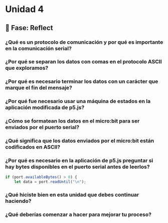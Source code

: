 # Unidad 4


## 🤔 Fase: Reflect

### ¿Qué es un protocolo de comunicación y por qué es importante en la comunicación serial?

### ¿Por qué se separan los datos con comas en el protocolo ASCII que exploramos?

### ¿Por qué es necesario terminar los datos con un carácter que marque el fin del mensaje?

### ¿Por qué fue necesario usar una máquina de estados en la aplicación modificada de p5.js?

### ¿Cómo se formatean los datos en el micro:bit para ser enviados por el puerto serial?

### ¿Qué significa que los datos enviados por el micro:bit están codificados en ASCII?

### ¿Por qué es necesario en la aplicación de p5.js preguntar si hay bytes disponibles en el puerto serial antes de leerlos?

``` js
if (port.availableBytes() > 0) {
    let data = port.readUntil("\n");
```

### ¿Qué hiciste bien en esta unidad que debes continuar haciendo?

### ¿Qué deberías comenzar a hacer para mejorar tu proceso?

